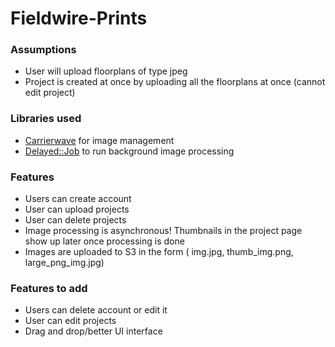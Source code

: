# Fieldwire-Prints

### Assumptions

 * User will upload floorplans of type jpeg
 * Project is created at once by uploading all the floorplans at once (cannot edit project)

### Libraries used

 * [Carrierwave](https://github.com/carrierwaveuploader/carrierwave) for image management
 * [Delayed::Job](https://github.com/collectiveidea/delayed_job) to run background image processing
 
### Features

 * Users can create account
 * User can upload projects
 * User can delete projects
 * Image processing is asynchronous! Thumbnails in the project page show up later once processing is done
 * Images are uploaded to S3 in the form ( img.jpg, thumb_img.png, large_png_img.jpg)

### Features to add 

 * Users can delete account or edit it
 * User can edit projects
 * Drag and drop/better UI interface
